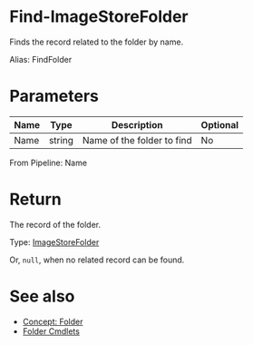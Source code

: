 # Find-ImageStoreFolder
Finds the record related to the folder by name.

Alias: FindFolder

# Parameters
|Name|Type|Description|Optional|
|---|---|---|---|
|Name|string|Name of the folder to find|No|

From Pipeline: Name

# Return
The record of the folder.

Type: [ImageStoreFolder](../../type/ImageStoreFolder.md)

Or, ```null```, when no related record can be found.

# See also
  * [Concept: Folder](../../concept/Folder.md)
  * [Folder Cmdlets](../cmdlets.md#folder)